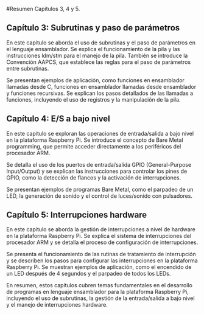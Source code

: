 <!--# Manuel Abraham Bringas Alvarado

Los lenguajes de programación que he utilizado son C#, java, HTML.💻  

-En base de datos he utilizado SQL Server.🖥📱

-[LinkedIn](https://mx.linkedin.com/in/abraham-bringas-945b76264?trk=people-guest_people_search-card)  

-Soy Estudiante del Instituto Tecnologico de Tijuana.  -->

#Resumen Capitulos 3, 4 y 5.

## Capítulo 3: Subrutinas y paso de parámetros

En este capítulo se aborda el uso de subrutinas y el paso de parámetros en el lenguaje ensamblador. Se explica el funcionamiento de la pila y las instrucciones ldm/stm para el manejo de la pila. También se introduce la Convención AAPCS, que establece las reglas para el paso de parámetros entre subrutinas.

Se presentan ejemplos de aplicación, como funciones en ensamblador llamadas desde C, funciones en ensamblador llamadas desde ensamblador y funciones recursivas. Se explican los pasos detallados de las llamadas a funciones, incluyendo el uso de registros y la manipulación de la pila.

## Capítulo 4: E/S a bajo nivel

En este capítulo se exploran las operaciones de entrada/salida a bajo nivel en la plataforma Raspberry Pi. Se introduce el concepto de Bare Metal programming, que permite acceder directamente a los periféricos del procesador ARM.

Se detalla el uso de los puertos de entrada/salida GPIO (General-Purpose Input/Output) y se explican las instrucciones para controlar los pines de GPIO, como la detección de flancos y la activación de interrupciones.

Se presentan ejemplos de programas Bare Metal, como el parpadeo de un LED, la generación de sonido y el control de luces/sonido con pulsadores.

## Capítulo 5: Interrupciones hardware

En este capítulo se aborda la gestión de interrupciones a nivel de hardware en la plataforma Raspberry Pi. Se explica el sistema de interrupciones del procesador ARM y se detalla el proceso de configuración de interrupciones.

Se presenta el funcionamiento de las rutinas de tratamiento de interrupción y se describen los pasos para configurar las interrupciones en la plataforma Raspberry Pi. Se muestran ejemplos de aplicación, como el encendido de un LED después de 4 segundos y el parpadeo de todos los LEDs.

En resumen, estos capítulos cubren temas fundamentales en el desarrollo de programas en lenguaje ensamblador para la plataforma Raspberry Pi, incluyendo el uso de subrutinas, la gestión de la entrada/salida a bajo nivel y el manejo de interrupciones hardware.



